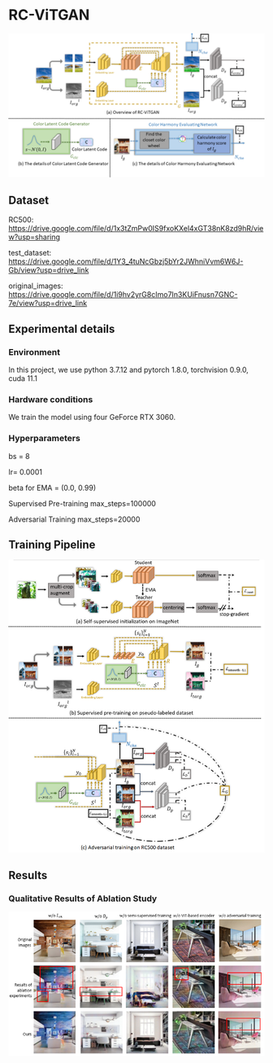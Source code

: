 # RC-ViTGAN
![Overview of RC-ViTGAN](/assets/fig2.png "Overview of RC-ViTGAN")
## Dataset
RC500: https://drive.google.com/file/d/1x3tZmPw0IS9fxoKXel4xGT38nK8zd9hR/view?usp=sharing  

test_dataset: https://drive.google.com/file/d/1Y3_4tuNcGbzj5bYr2JWhniVvm6W6J-Gb/view?usp=drive_link  

original_images: https://drive.google.com/file/d/1i9hv2yrG8cImo7In3KUiFnusn7GNC-7e/view?usp=drive_link  
## Experimental details
### Environment
In this project, we use python 3.7.12 and pytorch 1.8.0, torchvision 0.9.0, cuda 11.1
### Hardware conditions
We train the model using four GeForce RTX 3060. 
### Hyperparameters
bs = 8  

lr= 0.0001  

beta for EMA = (0.0, 0.99)  

Supervised Pre-training max_steps=100000  

Adversarial Training max_steps=20000
## Training Pipeline
![Training Pipeline of RC-ViTGAN](/assets/fig3.png "Training Pipeline of RC-ViTGAN")
## Results
### Qualitative Results of Ablation Study
![Qualitative Results of Ablation Study](/assets/fig6.png "Qualitative Results of Ablation Study")
